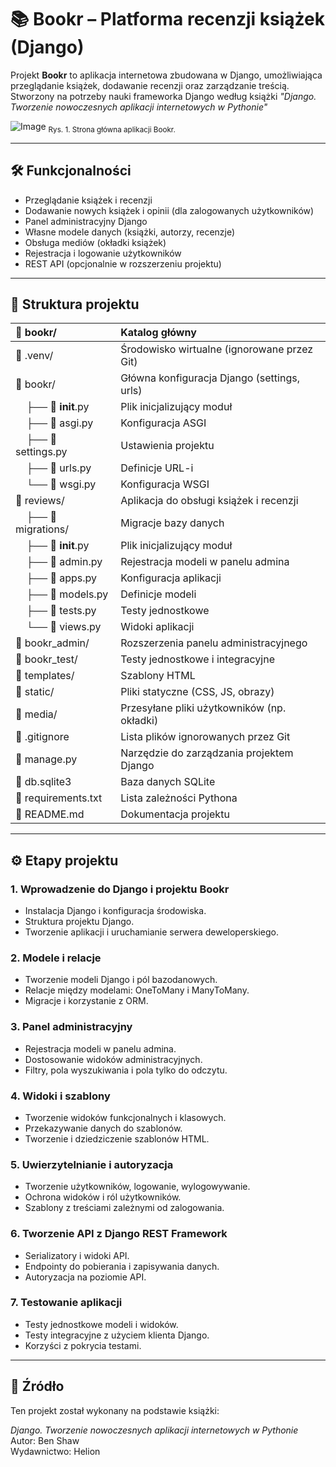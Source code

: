 # 📚 Bookr – Platforma recenzji książek (Django)

Projekt **Bookr** to aplikacja internetowa zbudowana w Django, umożliwiająca przeglądanie książek, dodawanie recenzji oraz zarządzanie treścią. Stworzony na potrzeby nauki frameworka Django według książki _"Django. Tworzenie nowoczesnych aplikacji internetowych w Pythonie"_

![Image](https://github.com/user-attachments/assets/d955c860-c3fc-4bc9-a06d-50f9c59a514c)
<sub>Rys. 1. Strona główna aplikacji Bookr.</sub>

---

## 🛠 Funkcjonalności

- Przeglądanie książek i recenzji
- Dodawanie nowych książek i opinii (dla zalogowanych użytkowników)
- Panel administracyjny Django
- Własne modele danych (książki, autorzy, recenzje)
- Obsługa mediów (okładki książek)
- Rejestracja i logowanie użytkowników
- REST API (opcjonalnie w rozszerzeniu projektu)

---

## 🧩 Struktura projektu

| 📁 bookr/                                     | Katalog główny                                |
|:----------------------------------------------|:----------------------------------------------|
| 📁 .venv/                                     | Środowisko wirtualne (ignorowane przez Git)   |
| 📁 bookr/                                     | Główna konfiguracja Django (settings, urls)   |
| &nbsp;&nbsp;&nbsp;&nbsp;├── 📄 __init__.py    | Plik inicjalizujący moduł                     |
| &nbsp;&nbsp;&nbsp;&nbsp;├── 📄 asgi.py        | Konfiguracja ASGI                             |
| &nbsp;&nbsp;&nbsp;&nbsp;├── 📄 settings.py    | Ustawienia projektu                           |
| &nbsp;&nbsp;&nbsp;&nbsp;├── 📄 urls.py        | Definicje URL-i                               |
| &nbsp;&nbsp;&nbsp;&nbsp;└── 📄 wsgi.py        | Konfiguracja WSGI                             |
| 📁 reviews/                                   | Aplikacja do obsługi książek i recenzji       |
| &nbsp;&nbsp;&nbsp;&nbsp;├── 📁 migrations/    | Migracje bazy danych                          |
| &nbsp;&nbsp;&nbsp;&nbsp;├── 📄 __init__.py    | Plik inicjalizujący moduł                     |
| &nbsp;&nbsp;&nbsp;&nbsp;├── 📄 admin.py       | Rejestracja modeli w panelu admina            |
| &nbsp;&nbsp;&nbsp;&nbsp;├── 📄 apps.py        | Konfiguracja aplikacji                        |
| &nbsp;&nbsp;&nbsp;&nbsp;├── 📄 models.py      | Definicje modeli                              |
| &nbsp;&nbsp;&nbsp;&nbsp;├── 📄 tests.py       | Testy jednostkowe                             |
| &nbsp;&nbsp;&nbsp;&nbsp;└── 📄 views.py       | Widoki aplikacji                              |
| 📁 bookr_admin/                               | Rozszerzenia panelu administracyjnego         |
| 📁 bookr_test/                                | Testy jednostkowe i integracyjne              |
| 📁 templates/                                 | Szablony HTML                                 |
| 📁 static/                                    | Pliki statyczne (CSS, JS, obrazy)             |
| 📁 media/                                     | Przesyłane pliki użytkowników (np. okładki)   |
| 📄 .gitignore                                 | Lista plików ignorowanych przez Git           |
| 📄 manage.py                                  | Narzędzie do zarządzania projektem Django     |
| 📄 db.sqlite3                                 | Baza danych SQLite                            |
| 📄 requirements.txt                           | Lista zależności Pythona                      |
| 📄 README.md                                  | Dokumentacja projektu                         |

---

## ⚙️ Etapy projektu

### 1. Wprowadzenie do Django i projektu Bookr
- Instalacja Django i konfiguracja środowiska.
- Struktura projektu Django.
- Tworzenie aplikacji i uruchamianie serwera deweloperskiego.
### 2. Modele i relacje
- Tworzenie modeli Django i pól bazodanowych.
- Relacje między modelami: OneToMany i ManyToMany.
- Migracje i korzystanie z ORM.
### 3. Panel administracyjny
- Rejestracja modeli w panelu admina.
- Dostosowanie widoków administracyjnych.
- Filtry, pola wyszukiwania i pola tylko do odczytu.
### 4. Widoki i szablony
- Tworzenie widoków funkcjonalnych i klasowych.
- Przekazywanie danych do szablonów.
- Tworzenie i dziedziczenie szablonów HTML.
### 5. Uwierzytelnianie i autoryzacja
- Tworzenie użytkowników, logowanie, wylogowywanie.
- Ochrona widoków i ról użytkowników.
- Szablony z treściami zależnymi od zalogowania.
### 6. Tworzenie API z Django REST Framework
- Serializatory i widoki API.
- Endpointy do pobierania i zapisywania danych.
- Autoryzacja na poziomie API.
### 7. Testowanie aplikacji
- Testy jednostkowe modeli i widoków.
- Testy integracyjne z użyciem klienta Django.
- Korzyści z pokrycia testami.

---

## 📘 Źródło

Ten projekt został wykonany na podstawie książki:

_Django. Tworzenie nowoczesnych aplikacji internetowych w Pythonie_  
Autor: Ben Shaw  
Wydawnictwo: Helion
